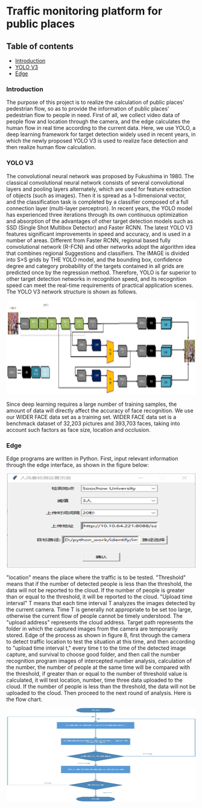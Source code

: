 # Traffic monitoring platform for public places

## Table of contents

- [Introduction](#introduction)
- [YOLO V3](#yolo-v3)
- [Edge](#edge)


### Introduction

The purpose of this project is to realize the calculation of public places' pedestrian flow, so as to provide the information of public places' pedestrian flow to people in need. First of all, we collect video data of people flow and location through the camera, and the edge calculates the human flow in real time according to the current data. Here, we use YOLO, a deep learning framework for target detection widely used in recent years, in which the newly proposed YOLO V3 is used to realize face detection and then realize human flow calculation.

### YOLO V3

The convolutional neural network was proposed by Fukushima in 1980. The classical convolutional neural network consists of several convolutional layers and pooling layers alternately, which are used for feature extraction of objects (such as images). Then it is spread as a 1-dimensional vector, and the classification task is completed by a classifier composed of a full connection layer (multi-layer perceptron).
In recent years, the YOLO model has experienced three iterations through its own continuous optimization and absorption of the advantages of other target detection models such as SSD (Single Shot Multibox Detector) and Faster RCNN. The latest YOLO V3 features significant improvements in speed and accuracy, and is used in a number of areas. Different from Faster RCNN, regional based fully convolutional network (R-FCN) and other networks adopt the algorithm idea that combines regional Suggestions and classifiers. The IMAGE is divided into S×S grids by THE YOLO model, and the bounding box, confidence degree and category probability of the targets contained in all grids are predicted once by the regression method. Therefore, YOLO is far superior to other target detection networks in recognition speed, and its recognition speed can meet the real-time requirements of practical application scenes.
The YOLO V3 network structure is shown as follows.

<div align=center><img src="images/yolov3.png" width = "500" height = "250"  /></div>

Since deep learning requires a large number of training samples, the amount of data will directly affect the accuracy of face recognition. We use our WIDER FACE data set as a training set. WIDER FACE data set is a benchmack dataset of 32,203 pictures and 393,703 faces, taking into account such factors as face size, location and occlusion.

### Edge
Edge programs are written in Python. First, input relevant information through the edge interface, as shown in the figure below:


<div align=center><img src="images/edge.png" width = "500" height = "250"  /></div>


"location" means the place where the traffic is to be tested. "Threshold" means that if the number of detected people is less than the threshold, the data will not be reported to the cloud. If the number of people is greater than or equal to the threshold, it will be reported to the cloud. "Upload time interval" T means that each time interval T analyzes the images detected by the current camera. Time T is generally not appropriate to be set too large, otherwise the current flow of people cannot be timely understood. The "upload address" represents the cloud address. Target path represents the folder in which the captured images from the camera are temporarily stored.
Edge of the process as shown in figure 8, first through the camera to detect traffic location to test the situation at this time, and then according to "upload time interval t," every time t to the time of the detected image capture, and survival to choose good folder, and then call the number recognition program images of intercepted number analysis, calculation of the number, the number of people at the same time will be compared with the threshold, if greater than or equal to the number of threshold value is calculated, it will test location, number, time three data uploaded to the cloud. If the number of people is less than the threshold, the data will not be uploaded to the cloud. Then proceed to the next round of analysis. Here is the flow chart.

<div align=center><img src="images/flowchart.png" width = "500" height = "250"  /></div>